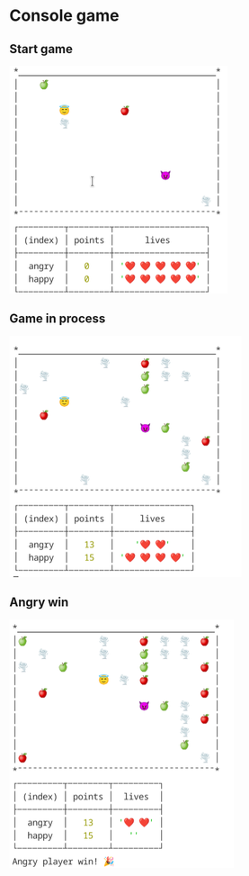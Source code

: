 # Console game
## Start game
![](https://github.com/vano7577/curswork/blob/main/start_game.png)

## Game in process
![](https://github.com/vano7577/curswork/blob/main/game_in_process.png)

## Angry win
![](https://github.com/vano7577/curswork/blob/main/angry_winer.png)
